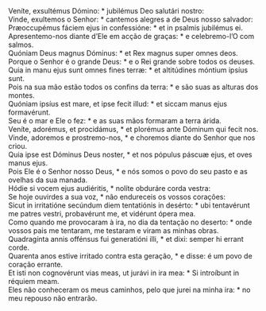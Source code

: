 <div class="dropcap text-justify">Veníte, exsultémus Dómino: * jubilémus Deo salutári nostro:</div>
<div class="dropcap text-justify">Vinde, exultemos o Senhor: * cantemos alegres a de Deus nosso salvador:</div>
<div class="text-justify">Præoccupémus fáciem ejus in confessióne: * et in psalmis jubilémus ei.</div>
<div class="text-justify">Apresentemo-nos diante d’Ele em acção de graças: * e celebremo-l’O com salmos.</div>
<div class="text-justify">Quóniam Deus magnus Dóminus: * et Rex magnus super omnes deos.</div>
<div class="text-justify">Porque o Senhor é o grande Deus: * e o Rei grande sobre todos os deuses.</div>
<div class="text-justify">Quia in manu ejus sunt omnes fines terræ: * et altitúdines móntium ipsíus sunt.</div>
<div class="text-justify">Pois na sua mão estão todos os confins da terra: * e são suas as alturas dos montes.</div>
<div class="text-justify">Quóniam ipsíus est mare, et ipse fecit illud: * et siccam manus ejus formavérunt.</div>
<div class="text-justify">Seu é o mar e Ele o fez: * e as suas mãos formaram a terra árida.</div>
<div class="text-justify">Veníte, adorémus, et procidámus, * et plorémus ante Dóminum qui fecit nos.</div>
<div class="text-justify">Vinde, adoremos e prostremo-nos, * e choremos diante do Senhor que nos criou.</div>
<div class="text-justify">Quia ipse est Dóminus Deus noster, * et nos pópulus páscuæ ejus, et oves manus ejus.</div>
<div class="text-justify">Pois Ele é o Senhor nosso Deus, * e nós somos o povo do seu pasto e as ovelhas da sua manada.</div>
<div class="text-justify">Hódie si vocem ejus audiéritis, * nolíte obduráre corda vestra:</div>
<div class="text-justify">Se hoje ouvirdes a sua voz, * não endureceis os vossos corações:</div>
<div class="text-justify">Sicut in irritatióne secúndum diem tentatiónis in desérto: * ubi tentavérunt me patres vestri, probavérunt me, et vidérunt ópera mea.</div>
<div class="text-justify">Como quando me provocaram à ira, no dia da tentação no deserto: * onde vossos pais me tentaram, me testaram e viram as minhas obras.</div>
<div class="text-justify">Quadragínta annis offénsus fui generatióni illi, * et dixi: semper hi errant corde.</div>
<div class="text-justify">Quarenta anos estive irritado contra esta geração, * e disse: é um povo de coração errante.</div>
<div class="text-justify">Et isti non cognovérunt vias meas, ut jurávi in ira mea: * Si introíbunt in réquiem meam.</div>
<div class="text-justify">Eles não conheceram os meus caminhos, pelo que jurei na minha ira: * no meu repouso não entrarão.</div>
